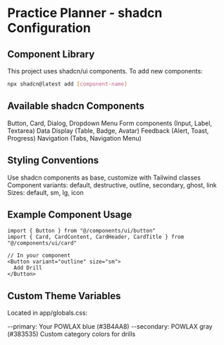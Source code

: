 # Practice Planner - shadcn Configuration

## Component Library
This project uses shadcn/ui components. To add new components:
```bash
npx shadcn@latest add [component-name]
```

## Available shadcn Components

Button, Card, Dialog, Dropdown Menu
Form components (Input, Label, Textarea)
Data Display (Table, Badge, Avatar)
Feedback (Alert, Toast, Progress)
Navigation (Tabs, Navigation Menu)

## Styling Conventions

Use shadcn components as base, customize with Tailwind classes
Component variants: default, destructive, outline, secondary, ghost, link
Sizes: default, sm, lg, icon

## Example Component Usage
```tsx
import { Button } from "@/components/ui/button"
import { Card, CardContent, CardHeader, CardTitle } from "@/components/ui/card"

// In your component
<Button variant="outline" size="sm">
  Add Drill
</Button>
```

## Custom Theme Variables
Located in app/globals.css:

--primary: Your POWLAX blue (#3B4AA8)
--secondary: POWLAX gray (#383535)
Custom category colors for drills